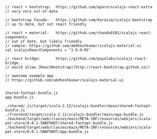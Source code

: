     // react + bootstrap:  https://github.com/aparo/scalajs-react-extra
    // very very out-of-date

    // bootstrap facade:   https://github.com/Karasiq/scalajs-bootstrap
    // up to date, but not react friendly

    // react + material:   https://github.com/chandu0101/scalajs-react-components
    // out of date, but likely friendly
    // sample: https://github.com/abdheshkumar/scalajs-material-ui
    val scalajsReactComponents = "1.0.0-M2"

    // react bridge:       https://github.com/payalabs/scalajs-react-bridge
    // would allow [ReactBootstrap](http://react-bootstrap.github.io/)

    // awesome example app
    // https://github.com/abdheshkumar/scalajs-material-ui
    
    
    shared-fastopt-bundle.js
    app-bundle.js
    
    ./shared/.js/target/scala-2.12/scalajs-bundler/main/shared-fastopt-bundle.js
    ./frontend/target/scala-2.12/scalajs-bundler/main/app-bundle.js
    ./backend/target/web/classes/main/META-INF/resources/webjars/scala-pet-store/0.0.1-SNAPSHOT/shared-fastopt-bundle.js
    ./backend/target/web/classes/main/META-INF/resources/webjars/scala-pet-store/0.0.1-SNAPSHOT/app-bundle.js
